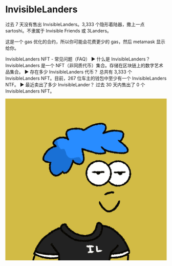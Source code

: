 # InvisibleLanders

过去 7 天没有售出 InvisibleLanders。3,333 个隐形着陆器，撒上一点 sartoshi。不隶属于 Invisible Friends 或 3Landers。

这是一个 gas 优化的合约，所以你可能会花费更少的 gas，然后 metamask 显示给你。

InvisibleLanders NFT - 常见问题（FAQ）
▶ 什么是 InvisibleLanders？
InvisibleLanders 是一个 NFT（非同质代币）集合。存储在区块链上的数字艺术品集合。
▶ 存在多少 InvisibleLanders 代币？
总共有 3,333 个 InvisibleLanders NFT。目前，267 位车主的钱包中至少有一个 InvisibleLanders NTF。
▶ 最近卖出了多少 InvisibleLander？
过去 30 天内售出了 0 个 InvisibleLanders NFT。

![nft](unnamed.png)
